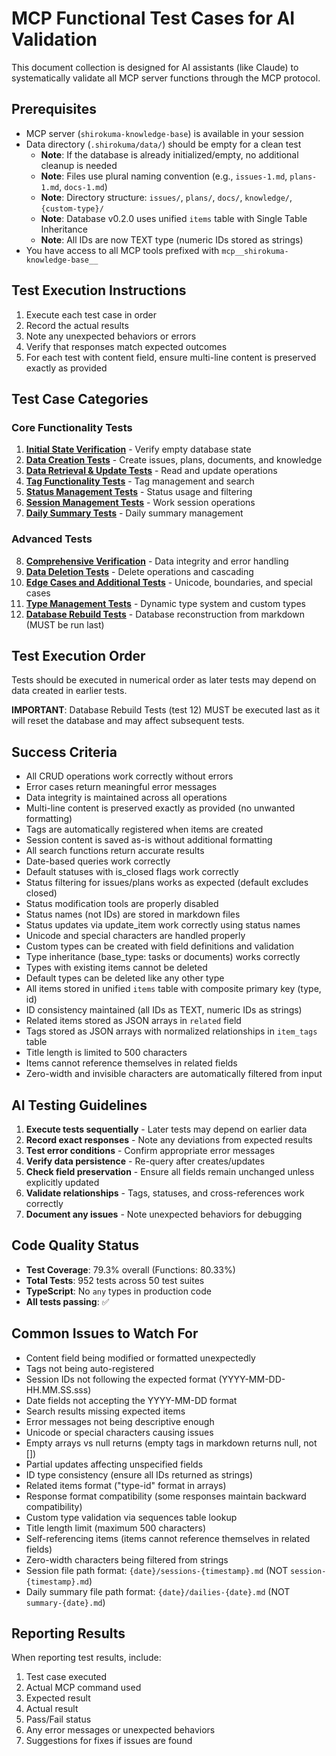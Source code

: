 # MCP Functional Test Cases for AI Validation

This document collection is designed for AI assistants (like Claude) to systematically validate all MCP server functions through the MCP protocol.

## Prerequisites
- MCP server (`shirokuma-knowledge-base`) is available in your session
- Data directory (`.shirokuma/data/`) should be empty for a clean test
  - **Note**: If the database is already initialized/empty, no additional cleanup is needed
  - **Note**: Files use plural naming convention (e.g., `issues-1.md`, `plans-1.md`, `docs-1.md`)
  - **Note**: Directory structure: `issues/`, `plans/`, `docs/`, `knowledge/`, `{custom-type}/`
  - **Note**: Database v0.2.0 uses unified `items` table with Single Table Inheritance
  - **Note**: All IDs are now TEXT type (numeric IDs stored as strings)
- You have access to all MCP tools prefixed with `mcp__shirokuma-knowledge-base__`

## Test Execution Instructions
1. Execute each test case in order
2. Record the actual results
3. Note any unexpected behaviors or errors
4. Verify that responses match expected outcomes
5. For each test with content field, ensure multi-line content is preserved exactly as provided

## Test Case Categories

### Core Functionality Tests
1. **[Initial State Verification](./01-initial-state.md)** - Verify empty database state
2. **[Data Creation Tests](./02-data-creation.md)** - Create issues, plans, documents, and knowledge
3. **[Data Retrieval & Update Tests](./03-data-operations.md)** - Read and update operations
4. **[Tag Functionality Tests](./04-tag-tests.md)** - Tag management and search
5. **[Status Management Tests](./05-status-tests.md)** - Status usage and filtering
6. **[Session Management Tests](./06-session-tests.md)** - Work session operations
7. **[Daily Summary Tests](./07-summary-tests.md)** - Daily summary management

### Advanced Tests
8. **[Comprehensive Verification](./08-verification.md)** - Data integrity and error handling
9. **[Data Deletion Tests](./09-deletion-tests.md)** - Delete operations and cascading
10. **[Edge Cases and Additional Tests](./10-edge-cases.md)** - Unicode, boundaries, and special cases
11. **[Type Management Tests](./11-type-management.md)** - Dynamic type system and custom types
12. **[Database Rebuild Tests](./12-rebuild-tests.md)** - Database reconstruction from markdown (MUST be run last)

## Test Execution Order

Tests should be executed in numerical order as later tests may depend on data created in earlier tests.

**IMPORTANT**: Database Rebuild Tests (test 12) MUST be executed last as it will reset the database and may affect subsequent tests.

## Success Criteria
- All CRUD operations work correctly without errors
- Error cases return meaningful error messages
- Data integrity is maintained across all operations
- Multi-line content is preserved exactly as provided (no unwanted formatting)
- Tags are automatically registered when items are created
- Session content is saved as-is without additional formatting
- All search functions return accurate results
- Date-based queries work correctly
- Default statuses with is_closed flags work correctly
- Status filtering for issues/plans works as expected (default excludes closed)
- Status modification tools are properly disabled
- Status names (not IDs) are stored in markdown files
- Status updates via update_item work correctly using status names
- Unicode and special characters are handled properly
- Custom types can be created with field definitions and validation
- Type inheritance (base_type: tasks or documents) works correctly
- Types with existing items cannot be deleted
- Default types can be deleted like any other type
- All items stored in unified `items` table with composite primary key (type, id)
- ID consistency maintained (all IDs as TEXT, numeric IDs as strings)
- Related items stored as JSON arrays in `related` field
- Tags stored as JSON arrays with normalized relationships in `item_tags` table
- Title length is limited to 500 characters
- Items cannot reference themselves in related fields
- Zero-width and invisible characters are automatically filtered from input

## AI Testing Guidelines
1. **Execute tests sequentially** - Later tests may depend on earlier data
2. **Record exact responses** - Note any deviations from expected results
3. **Test error conditions** - Confirm appropriate error messages
4. **Verify data persistence** - Re-query after creates/updates
5. **Check field preservation** - Ensure all fields remain unchanged unless explicitly updated
6. **Validate relationships** - Tags, statuses, and cross-references work correctly
7. **Document any issues** - Note unexpected behaviors for debugging

## Code Quality Status
- **Test Coverage**: 79.3% overall (Functions: 80.33%)
- **Total Tests**: 952 tests across 50 test suites
- **TypeScript**: No `any` types in production code
- **All tests passing**: ✅

## Common Issues to Watch For
- Content field being modified or formatted unexpectedly
- Tags not being auto-registered
- Session IDs not following the expected format (YYYY-MM-DD-HH.MM.SS.sss)
- Date fields not accepting the YYYY-MM-DD format
- Search results missing expected items
- Error messages not being descriptive enough
- Unicode or special characters causing issues
- Empty arrays vs null returns (empty tags in markdown returns null, not [])
- Partial updates affecting unspecified fields
- ID type consistency (ensure all IDs returned as strings)
- Related items format ("type-id" format in arrays)
- Response format compatibility (some responses maintain backward compatibility)
- Custom type validation via sequences table lookup
- Title length limit (maximum 500 characters)
- Self-referencing items (items cannot reference themselves in related fields)
- Zero-width characters being filtered from strings
- Session file path format: `{date}/sessions-{timestamp}.md` (NOT `session-{timestamp}.md`)
- Daily summary file path format: `{date}/dailies-{date}.md` (NOT `summary-{date}.md`)

## Reporting Results
When reporting test results, include:
1. Test case executed
2. Actual MCP command used
3. Expected result
4. Actual result
5. Pass/Fail status
6. Any error messages or unexpected behaviors
7. Suggestions for fixes if issues are found